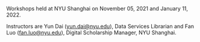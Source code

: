 Workshops held at NYU Shanghai on November 05, 2021 and January 11, 2022. 

Instructors are Yun Dai (yun.dai@nyu.edu), Data Services Librarian and Fan Luo (fan.luo@nyu.edu), Digital Scholarship Manager, NYU Shanghai.
